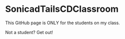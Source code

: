 # SonicadTailsCDClassroom
This GitHub page is ONLY for the students on my class.

Not a student? Get out!
